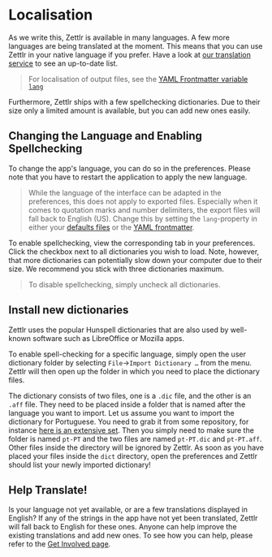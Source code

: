 # Localisation

As we write this, Zettlr is available in many languages. A few more languages are being translated at the moment. This means that you can use Zettlr in your native language if you prefer. Have a look at [our translation service](https://translate.zettlr.com/) to see an up-to-date list.

> For localisation of output files, see the [YAML Frontmatter variable `lang`](https://docs.zettlr.com/en/core/yaml-frontmatter/#variable-lang)

Furthermore, Zettlr ships with a few spellchecking dictionaries. Due to their size only a limited amount is available, but you can add new ones easily.

## Changing the Language and Enabling Spellchecking

To change the app's language, you can do so in the preferences. Please note that you have to restart the application to apply the new language.

> While the language of the interface can be adapted in the preferences, this does not apply to exported files. Especially when it comes to quotation marks and number delimiters, the export files will fall back to English (US). Change this by setting the `lang`-property in either your [defaults files](defaults-files.md) or the [YAML frontmatter](yaml-frontmatter.md).

To enable spellchecking, view the corresponding tab in your preferences. Click the checkbox next to all dictionaries you wish to load. Note, however, that more dictionaries can potentially slow down your computer due to their size. We recommend you stick with three dictionaries maximum.

> To disable spellchecking, simply uncheck all dictionaries.

## Install new dictionaries

Zettlr uses the popular Hunspell dictionaries that are also used by well-known software such as LibreOffice or Mozilla apps.

To enable spell-checking for a specific language, simply open the user dictionary folder by selecting `File`->`Import Dictionary …` from the menu. Zettlr will then open up the folder in which you need to place the dictionary files.

The dictionary consists of two files, one is a `.dic` file, and the other is an `.aff` file. They need to be placed inside a folder that is named after the language you want to import. Let us assume you want to import the dictionary for Portuguese. You need to grab it from some repository, for instance [here is an extensive set](https://github.com/wooorm/dictionaries/tree/main/dictionaries). Then you simply need to make sure the folder is named `pt-PT` and the two files are named `pt-PT.dic` and `pt-PT.aff`. Other files inside the directory will be ignored by Zettlr. As soon as you have placed your files inside the `dict` directory, open the preferences and Zettlr should list your newly imported dictionary!

## Help Translate!

Is your language not yet available, or are a few translations displayed in English? If any of the strings in the app have not yet been translated, Zettlr will fall back to English for these ones. Anyone can help improve the existing translations and add new ones. To see how you can help, please refer to the [Get Involved page](../get-involved.md).

